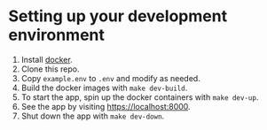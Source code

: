 # Setting up your development environment

1. Install [docker](https://www.docker.com/).
2. Clone this repo.
3. Copy `example.env` to `.env` and modify as needed.
4. Build the docker images with `make dev-build`.
5. To start the app, spin up the docker containers with `make dev-up`.
6. See the app by visiting [https://localhost:8000](https://localhost:8000).
7. Shut down the app with `make dev-down`.
